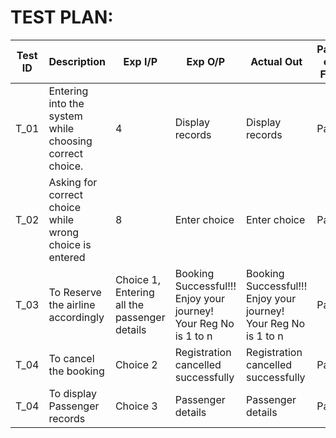 # TEST PLAN:

| **Test ID** | **Description**                                              | **Exp I/P** | **Exp O/P** | **Actual Out** |**Pass or Fail**  |    
|-------------|--------------------------------------------------------------|------------|-------------|----------------|------------------|
|  T_01       | Entering into the system while choosing correct choice.                         | 4 | Display records | Display records | Pass |
|  T_02      |Asking for correct choice while wrong choice is entered | 8|Enter choice |Enter choice | Pass
|  T_03   |To Reserve the airline accordingly |Choice 1, Entering all the passenger details| Booking Successful!!! Enjoy your journey! Your Reg No is 1 to n | Booking Successful!!! Enjoy your journey! Your Reg No is 1 to n |Pass |
| T_04 | To cancel the booking | Choice 2| Registration cancelled successfully | Registration cancelled successfully| Pass |
| T_04 | To display Passenger records| Choice 3 | Passenger details | Passenger details | Pass |
